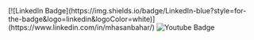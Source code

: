 <div id="badges">
  [![LinkedIn Badge](https://img.shields.io/badge/LinkedIn-blue?style=for-the-badge&logo=linkedin&logoColor=white)](https://www.linkedin.com/in/mhasanbahar/)

  <img src="https://img.shields.io/badge/YouTube-red?style=for-the-badge&logo=youtube&logoColor=white" alt="Youtube Badge"/>
</div>
